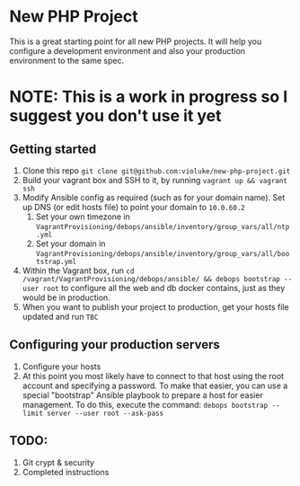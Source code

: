 # New PHP Project
This is a great starting point for all new PHP projects. It will help you configure a development
environment and also your production environment to the same spec.

# NOTE: This is a work in progress so I suggest you don't use it yet

## Getting started
1. Clone this repo `git clone git@github.com:violuke/new-php-project.git`
2. Build your vagrant box and SSH to it, by running `vagrant up && vagrant ssh`
3. Modify Ansible config as required (such as for your domain name). Set up DNS (or edit hosts file) to point your domain to `10.0.60.2`
    1. Set your own timezone in `VagrantProvisioning/debops/ansible/inventory/group_vars/all/ntp.yml`
    2. Set your domain in `VagrantProvisioning/debops/ansible/inventory/group_vars/all/bootstrap.yml`
4. Within the Vagrant box, run `cd /vagrant/VagrantProvisioning/debops/ansible/ && debops bootstrap --user root` to configure all the web and db docker contains, just as they would be in production.
5. When you want to publish your project to production, get your hosts file updated and run `TBC`

## Configuring your production servers
1. Configure your hosts
2. At this point you most likely have to connect to that host using the root account and specifying a password.
To make that easier, you can use a special "bootstrap" Ansible playbook to prepare a host for easier management.
To do this, execute the command: `debops bootstrap --limit server --user root --ask-pass`

## TODO:
1. Git crypt & security
2. Completed instructions